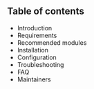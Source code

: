 ## Table of contents

- Introduction
- Requirements
- Recommended modules
- Installation
- Configuration
- Troubleshooting
- FAQ
- Maintainers
